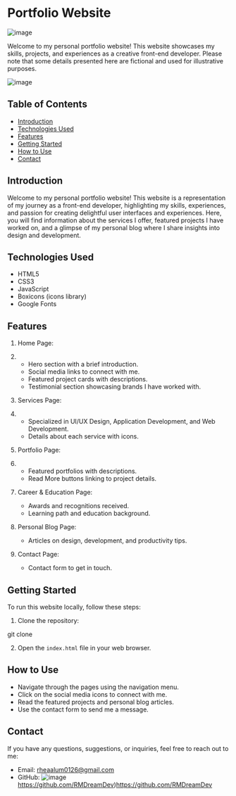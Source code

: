 # Portfolio Website 
![image](https://github.com/RMDreamDev/Portfolio/assets/135339602/baa36d17-6bb4-40c2-837f-c016fb7c4f4c)



Welcome to my personal portfolio website! This website showcases my skills, projects, and experiences as a creative front-end developer.
Please note that some details presented here are fictional and used for illustrative purposes.

![image](https://github.com/RMDreamDev/Portfolio/assets/135339602/e4faea6e-4c75-4daa-9a31-946624744cb0)


## Table of Contents

- [Introduction](#introduction)
- [Technologies Used](#technologies-used)
- [Features](#features)
- [Getting Started](#getting-started)
- [How to Use](#how-to-use)
- [Contact](#contact)

## Introduction

Welcome to my personal portfolio website!
This website is a representation of my journey as a front-end developer, highlighting my skills, experiences, and passion for creating delightful user interfaces and experiences.
Here, you will find information about the services I offer, featured projects I have worked on, and a glimpse of my personal blog where I share insights into design and development.

## Technologies Used

- HTML5
- CSS3
- JavaScript
- Boxicons (icons library)
- Google Fonts

## Features

1. Home Page:
2. 
   - Hero section with a brief introduction.
   - Social media links to connect with me.
   - Featured project cards with descriptions.
   - Testimonial section showcasing brands I have worked with.

3. Services Page:
4. 
   - Specialized in UI/UX Design, Application Development, and Web Development.
   - Details about each service with icons.

5. Portfolio Page:
6. 
   - Featured portfolios with descriptions.
   - Read More buttons linking to project details.

7. Career & Education Page:

   - Awards and recognitions received.
   - Learning path and education background.

8. Personal Blog Page:
   - Articles on design, development, and productivity tips.

9. Contact Page:
   - Contact form to get in touch.

## Getting Started

To run this website locally, follow these steps:

1. Clone the repository:

git clone <repository-url>


2. Open the `index.html` file in your web browser.

## How to Use

- Navigate through the pages using the navigation menu.
- Click on the social media icons to connect with me.
- Read the featured projects and personal blog articles.
- Use the contact form to send me a message.

## Contact

If you have any questions, suggestions, or inquiries, feel free to reach out to me:

- Email: rheaalum0126@gmail.com
- GitHub: ![image](https://github.com/RMDreamDev/Portfolio/assets/135339602/42c1947d-c9c7-45ec-97cb-9ba8e68e29c1)
https://github.com/RMDreamDev)https://github.com/RMDreamDev



